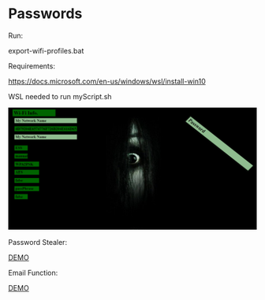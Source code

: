 # Passwords

Run:

export-wifi-profiles.bat

Requirements:

https://docs.microsoft.com/en-us/windows/wsl/install-win10

WSL needed to run myScript.sh

![Image](https://github.com/lalenguanegra/Passwords/blob/master/stylesheet_example.png)

Password Stealer:

[DEMO](https://youtu.be/IwFVdJMp5hQ)

Email Function:

[DEMO](https://www.youtube.com/watch?v=aMuOyoN5gn8)


